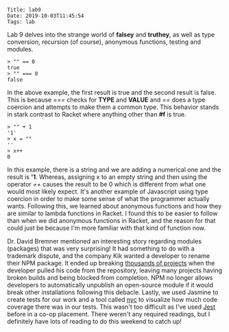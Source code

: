     Title: lab9
    Date: 2019-10-03T11:45:54
    Tags: lab

Lab 9 delves into the strange world of **falsey** and **truthey**, as well as type conversion, recursion (of course), anonymous functions, testing and modules. 

```
> "" == 0
true
> "" === 0
false

```

In the above example, the first result is true and the second result is false. This is because _===_ checks for **TYPE** and **VALUE** and _==_ does a type coercion and attempts to make them a common type. This behavior stands in stark contrast to Racket where anything other than **#f** is true. 

``` 
> "" + 1
'1'
> x = ""
''
> x++
0

```

In this example, there is a string and we are adding a numerical one and the result is **'1**. Whereas, assigning x to an empty string and then using the operator _++_ causes the result to be 0 which is different from what one would most likely expect. It's another example of Javascript using type coercion in order to make some sense of what the programmer actually wants. 
Following this, we learned about anonymous functions and how they are similar to lambda functions in Racket. I found this to be easier to follow than when we did anonymous functions in Racket, and the reason for that could just be because I'm more familiar with that kind of function now. 

Dr. David Bremner mentioned an interesting story regarding modules (packages) that was very surprising! It had something to do with a trademark dispute, and the company Kik wanted a developer to rename their NPM package. It ended up breaking [thousands of projects](https://www.theregister.co.uk/2016/03/23/npm_left_pad_chaos/) when the developer pulled his code from the repository, leaving many projects having broken builds and being blocked from completion. NPM no longer allows developers to automatically unpublish an open-source module if it would break other installations following this debacle. Lastly, we used Jasmine to create tests for our work and a tool called [nyc](https://github.com/istanbuljs/nyc) to visualize how much code coverage there was in our tests. This wasn't too difficult as I've used [Jest](https://jestjs.io/) before in a co-op placement. There weren't any required readings, but I definitely have lots of reading to do this weekend to catch up!


<!-- more -->

